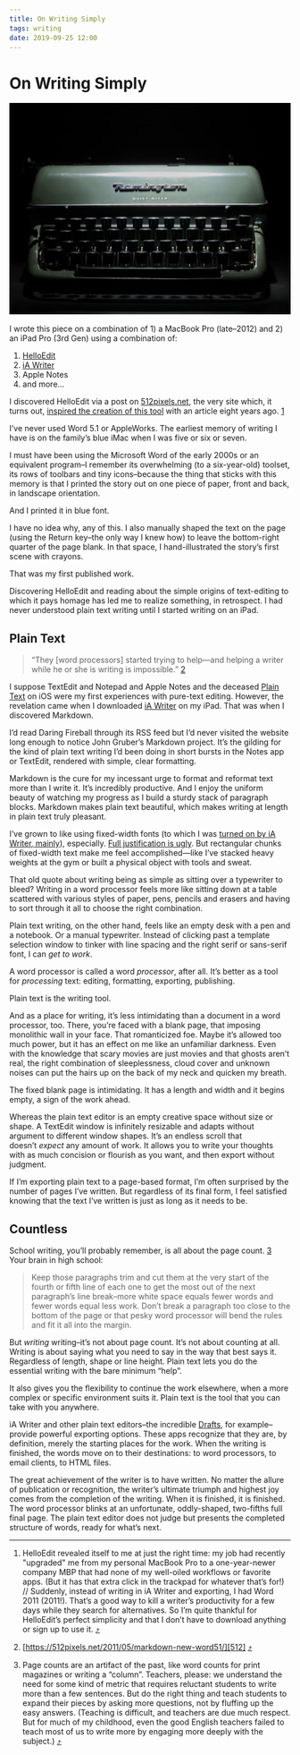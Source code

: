 ```yaml
---
title: On Writing Simply
tags: writing
date: 2019-09-25 12:00
---
```


# On Writing Simply

<!-- description: That old quote about writing being as simple as sitting over a typewriter to bleed? That's plain text. No fuss, just the work. -->

![Green Remington typewriter with black keys.](/assets/images/green-used-remington-typewriter.JPG)

I wrote this piece on a combination of 1) a MacBook Pro (late–2012) and 2) an iPad Pro (3rd Gen) using a combination of:

1. [HelloEdit](https://helloedit.raphaelkabo.com/)
2. [iA Writer](ia.net)
3. Apple Notes
4. and more…

I discovered HelloEdit via a post on [512pixels.net](https://512pixels.net), the very site which, it turns out, [inspired the creation of this tool](https://512pixels.net/2011/05/markdown-new-word51/) with an article eight years ago. <span class="fn" id="1"><a href="#1-f">1</a></span>

I’ve never used Word 5.1 or AppleWorks. The earliest memory of writing I have is on the family’s blue iMac when I was five or six or seven.

I must have been using the Microsoft Word of the early 2000s or an equivalent program–I remember its overwhelming (to a six-year-old) toolset, its rows of toolbars and tiny icons–because the thing that sticks with this memory is that I printed the story out on one piece of paper, front and back, in landscape orientation.

And I printed it in blue font.

I have no idea why, any of this. I also manually shaped the text on the page (using the Return key–the only way I knew how) to leave the bottom-right quarter of the page blank. In that space, I hand-illustrated the story’s first scene with crayons.

That was my first published work.

Discovering HelloEdit and reading about the simple origins of text-editing to which it pays homage has led me to realize something, in retrospect. I had never understood plain text writing until I started writing on an iPad.

## Plain Text

> “They [word processors] started trying to help—and helping a writer while he or she is writing is impossible.” <span class="fn" id="2"><a href="#2-f">2</a></span>

I suppose TextEdit and Notepad and Apple Notes and the deceased [Plain Text](https://433labs.com/) on iOS were my first experiences with pure-text editing. However, the revelation came when I downloaded [iA Writer](ia.net) on my iPad. That was when I discovered Markdown.

I’d read Daring Fireball through its RSS feed but I’d never visited the website long enough to notice John Gruber’s Markdown project. It’s the gilding for the kind of plain text writing I’d been doing in short bursts in the Notes app or TextEdit, rendered with simple, clear formatting.

Markdown is the cure for my incessant urge to format and reformat text more than I write it. It’s incredibly productive. And I enjoy the uniform beauty of watching my progress as I build a sturdy stack of paragraph blocks. Markdown makes plain text beautiful, which makes writing at length in plain text truly pleasant.

I’ve grown to like using fixed-width fonts (to which I was [turned on by iA Writer, mainly](https://ia.net/writer/blog/a-typographic-christmas)), especially. [Full justification is ugly][newyorker]. But rectangular chunks of fixed-width text make me feel accomplished—like I’ve stacked heavy weights at the gym or built a physical object with tools and sweat.

That old quote about writing being as simple as sitting over a typewriter to bleed? Writing in a word processor feels more like sitting down at a table scattered with various styles of paper, pens, pencils and erasers and having to sort through it all to choose the right combination.

Plain text writing, on the other hand, feels like an empty desk with a pen and a notebook. Or a manual typewriter. Instead of clicking past a template selection window to tinker with line spacing and the right serif or sans-serif font, I can _get to work_.

A word processor is called a word _processor_, after all. It’s better as a tool for _processing_ text: editing, formatting, exporting, publishing.

Plain text is the writing tool.

And as a place for writing, it’s less intimidating than a document in a word processor, too. There, you’re faced with a blank page, that imposing monolithic wall in your face. That romanticized foe. Maybe it’s allowed too much power, but it has an effect on me like an unfamiliar darkness. Even with the knowledge that scary movies are just movies and that ghosts aren’t real, the right combination of sleeplessness, cloud cover and unknown noises can put the hairs up on the back of my neck and quicken my breath.

The fixed blank page is intimidating. It has a length and width and it begins empty, a sign of the work ahead.

Whereas the plain text editor is an empty creative space without size or shape. A TextEdit window is infinitely resizable and adapts without argument to different window shapes. It’s an endless scroll that doesn’t _expect_ any amount of work. It allows you to write your thoughts with as much concision or flourish as you want, and then export without judgment.

If I’m exporting plain text to a page-based format, I’m often surprised by the number of pages I’ve written. But regardless of its final form, I feel satisfied knowing that the text I’ve written is just as long as it needs to be.

## Countless

School writing, you’ll probably remember, is all about the page count. <span class="fn" id="3"><a href="#3-f">3</a></span> Your brain in high school:

> Keep those paragraphs trim and cut them at the very start of the fourth or fifth line of each one to get the most out of the next paragraph’s line break–more white space equals fewer words and fewer words equal less work. Don’t break a paragraph too close to the bottom of the page or that pesky word processor will bend the rules and fit it all into the margin.

But _writing_ writing–it’s not about page count. It’s not about counting at all. Writing is about saying what you need to say in the way that best says it. Regardless of length, shape or line height. Plain text lets you do the essential writing with the bare minimum “help”. 

It also gives you the flexibility to continue the work elsewhere, when a more complex or specific environment suits it. Plain text is the tool that you can take with you anywhere.

iA Writer and other plain text editors–the incredible [Drafts](https://getdrafts.com/), for example–provide powerful exporting options. These apps recognize that they are, by definition, merely the starting places for the work. When the writing is finished, the words move on to their destinations: to word processors, to email clients, to HTML files.

The great achievement of the writer is to have written. No matter the allure of publication or recognition, the writer’s ultimate triumph and highest joy comes from the completion of the writing. When it is finished, it is finished. The word processor blinks at an unfortunate, oddly-shaped, two-fifths full final page. The plain text editor does not judge but presents the completed structure of words, ready for what’s next.

-----
1. <span id="1-f"></span>HelloEdit revealed itself to me at just the right time: my job had recently "upgraded" me from my personal MacBook Pro to a one-year-newer company MBP that had none of my well-oiled workflows or favorite apps. (But it has that extra click in the trackpad for whatever that’s for!) // Suddenly, instead of writing in iA Writer and exporting, I had Word 2011 (2011!). That’s a good way to kill a writer’s productivity for a few days while they search for alternatives. So I’m quite thankful for HelloEdit’s perfect simplicity and that I don’t have to download anything or sign up to use it. [⤴️](#1)

2. <span id="2-f"></span>[https://512pixels.net/2011/05/markdown-new-word51/][512] [⤴️](#2)

3. <span id="3-f"></span>Page counts are an artifact of the past, like word counts for print magazines or writing a “column”. Teachers, please: we understand the need for some kind of metric that requires reluctant students to write more than a few sentences. But do the right thing and teach students to expand their pieces by asking more questions, not by fluffing up the easy answers. (Teaching is difficult, and teachers are due much respect. But for much of my childhood, even the good English teachers failed to teach most of us to write more by engaging more deeply with the subject.) [⤴️](#3)

[512]: https://512pixels.net/2011/05/markdown-new-word51/
[newyorker]: https://www.newyorker.com/books/page-turner/a-writers-justification
